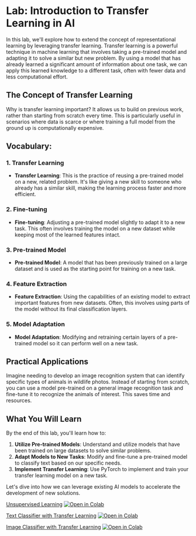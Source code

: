 # Lab: Introduction to Transfer Learning in AI

In this lab, we'll explore how to extend the concept of representational learning by leveraging transfer learning. Transfer learning is a powerful technique in machine learning that involves taking a pre-trained model and adapting it to solve a similar but new problem. By using a model that has already learned a significant amount of information about one task, we can apply this learned knowledge to a different task, often with fewer data and less computational effort.

## The Concept of Transfer Learning

Why is transfer learning important? It allows us to build on previous work, rather than starting from scratch every time. This is particularly useful in scenarios where data is scarce or where training a full model from the ground up is computationally expensive.

## Vocabulary:

### 1. Transfer Learning

- **Transfer Learning**: This is the practice of reusing a pre-trained model on a new, related problem. It's like giving a new skill to someone who already has a similar skill, making the learning process faster and more efficient.

### 2. Fine-tuning

- **Fine-tuning**: Adjusting a pre-trained model slightly to adapt it to a new task. This often involves training the model on a new dataset while keeping most of the learned features intact.

### 3. Pre-trained Model

- **Pre-trained Model**: A model that has been previously trained on a large dataset and is used as the starting point for training on a new task.

### 4. Feature Extraction

- **Feature Extraction**: Using the capabilities of an existing model to extract important features from new datasets. Often, this involves using parts of the model without its final classification layers.

### 5. Model Adaptation

- **Model Adaptation**: Modifying and retraining certain layers of a pre-trained model so it can perform well on a new task.

## Practical Applications

Imagine needing to develop an image recognition system that can identify specific types of animals in wildlife photos. Instead of starting from scratch, you can use a model pre-trained on a general image recognition task and fine-tune it to recognize the animals of interest. This saves time and resources.

## What You Will Learn

By the end of this lab, you'll learn how to:

1. **Utilize Pre-trained Models**: Understand and utilize models that have been trained on large datasets to solve similar problems.
2. **Adapt Models to New Tasks**: Modify and fine-tune a pre-trained model to classify text based on our specific needs.
3. **Implement Transfer Learning**: Use PyTorch to implement and train your transfer learning model on a new task.

Let's dive into how we can leverage existing AI models to accelerate the development of new solutions.

[Unsupervised Learning](unsupervised-learning.ipynb) [![Open in Colab](https://colab.research.google.com/assets/colab-badge.svg)](https://colab.research.google.com/github/marr75/wecodekc-scientific-computing/blob/main/2024/lab-02/unsupervised-learning.ipynb)

[Text Classifier with Transfer Learning](text-classifier.ipynb) [![Open in Colab](https://colab.research.google.com/assets/colab-badge.svg)](https://colab.research.google.com/github/marr75/wecodekc-scientific-computing/blob/main/2024/lab-02/text-classifier.ipynb)

[Image Classifier with Transfer Learning](image-classifier.ipynb) [![Open in Colab](https://colab.research.google.com/assets/colab-badge.svg)](https://colab.research.google.com/github/marr75/wecodekc-scientific-computing/blob/main/2024/lab-02/image-classifier.ipynb)
